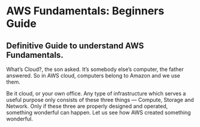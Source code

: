 
AWS Fundamentals: Beginners Guide
=================================



Definitive Guide to understand AWS Fundamentals.
------------------------------------------------



What’s Cloud?, the son asked. It’s somebody else’s computer, the father answered. So in AWS cloud, computers belong to Amazon and we use them.

Be it cloud, or your own office. Any type of infrastructure which serves a useful purpose only consists of these three things — Compute, Storage and Network. Only if these three are properly designed and operated, something wonderful can happen. Let us see how AWS created something wonderful.
